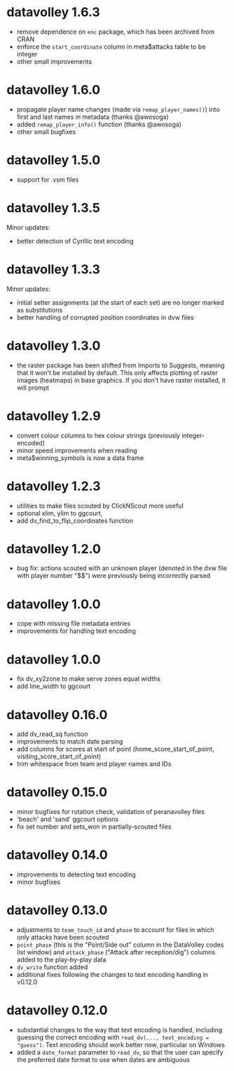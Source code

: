 datavolley 1.6.3
================
- remove dependence on `enc` package, which has been archived from CRAN
- enforce the `start_coordinate` column in meta$attacks table to be integer
- other small improvements

datavolley 1.6.0
================
- propagate player name changes (made via `remap_player_names()`) into first and last names in metadata (thanks @awosoga)
- added `remap_player_info()` function (thanks @awosoga)
- other small bugfixes

datavolley 1.5.0
================
- support for .vsm files

datavolley 1.3.5
================
Minor updates:
- better detection of Cyrillic text encoding

datavolley 1.3.3
================
Minor updates:
- initial setter assignments (at the start of each set) are no longer marked as substitutions
- better handling of corrupted position coordinates in dvw files

datavolley 1.3.0
================
- the raster package has been shifted from Imports to Suggests, meaning that it won't be installed by default. This only affects plotting of raster images (heatmaps) in base graphics. If you don't have raster installed, it will prompt

datavolley 1.2.9
=================
- convert colour columns to hex colour strings (previously integer-encoded)
- minor speed improvements when reading
- meta$winning_symbols is now a data frame

datavolley 1.2.3
=================
- utilities to make files scouted by ClickNScout more useful
- optional xlim, ylim to ggcourt,
- add dv_find_to_flip_coordinates function

datavolley 1.2.0
=================
- bug fix: actions scouted with an unknown player (denoted in the dvw file with player number "$$") were previously being incorrectly parsed

datavolley 1.0.0
=================
- cope with missing file metadata entries
- improvements for handling text encoding

datavolley 1.0.0
=================
- fix dv_xy2zone to make serve zones equal widths
- add line_width to ggcourt

datavolley 0.16.0
=================
- add dv_read_sq function
- improvements to match date parsing
- add columns for scores at start of point (home_score_start_of_point, visiting_score_start_of_point)
- trim whitespace from team and player names and IDs

datavolley 0.15.0
=================
- minor bugfixes for rotation check, validation of peranavolley files
- 'beach' and 'sand' ggcourt options
- fix set number and sets_won in partially-scouted files

datavolley 0.14.0
=================
- improvements to detecting text encoding
- minor bugfixes

datavolley 0.13.0
=================
- adjustments to `team_touch_id` and `phase` to account for files in which only attacks have been scouted
- `point_phase` (this is the "Point/Side out" column in the DataVolley codes list window) and `attack_phase` ("Attack after reception/dig") columns added to the play-by-play data
- `dv_write` function added
- additional fixes following the changes to text encoding handling in v0.12.0

datavolley 0.12.0
=================
- substantial changes to the way that text encoding is handled, including guessing the correct encoding with `read_dv(..., text_encoding = "guess")`. Text encoding should work better now, particular on Windows
- added a `date_format` parameter to `read_dv`, so that the user can specify the preferred date format to use when dates are ambiguous

